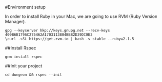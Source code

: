 #Environment setup

In order to install Ruby in your Mac, we are going to use RVM (Ruby Version Manager).

```
gpg --keyserver hkp://keys.gnupg.net --recv-keys 409B6B1796C275462A1703113804BB82D39DC0E3
\curl -sSL https://get.rvm.io | bash -s stable --ruby=2.1.5
```

##Install Rspec

```
gem install rspec
```

##Init your project

```
cd dungeon && rspec --init
```
